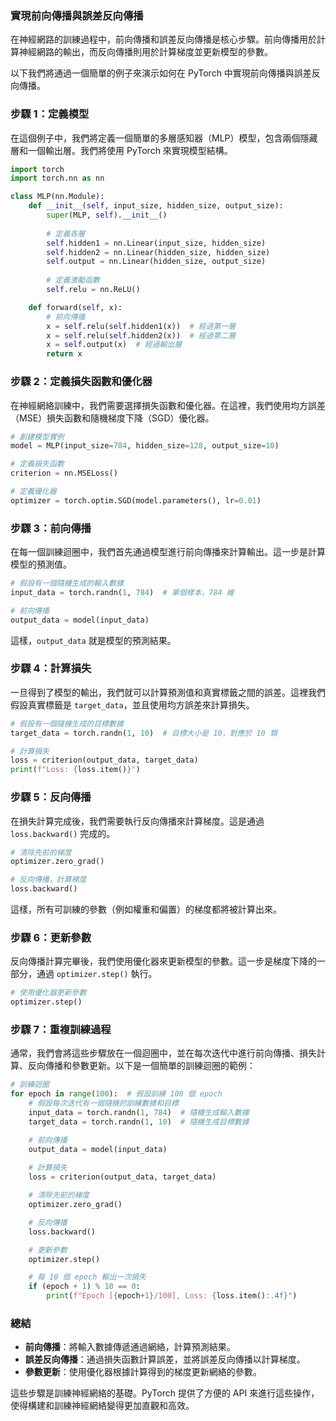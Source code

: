 ### **實現前向傳播與誤差反向傳播**

在神經網路的訓練過程中，前向傳播和誤差反向傳播是核心步驟。前向傳播用於計算神經網路的輸出，而反向傳播則用於計算梯度並更新模型的參數。

以下我們將通過一個簡單的例子來演示如何在 PyTorch 中實現前向傳播與誤差反向傳播。

### **步驟 1：定義模型**

在這個例子中，我們將定義一個簡單的多層感知器（MLP）模型，包含兩個隱藏層和一個輸出層。我們將使用 PyTorch 來實現模型結構。

```python
import torch
import torch.nn as nn

class MLP(nn.Module):
    def __init__(self, input_size, hidden_size, output_size):
        super(MLP, self).__init__()
        
        # 定義各層
        self.hidden1 = nn.Linear(input_size, hidden_size)
        self.hidden2 = nn.Linear(hidden_size, hidden_size)
        self.output = nn.Linear(hidden_size, output_size)
        
        # 定義激勵函數
        self.relu = nn.ReLU()

    def forward(self, x):
        # 前向傳播
        x = self.relu(self.hidden1(x))  # 經過第一層
        x = self.relu(self.hidden2(x))  # 經過第二層
        x = self.output(x)  # 經過輸出層
        return x
```

### **步驟 2：定義損失函數和優化器**

在神經網絡訓練中，我們需要選擇損失函數和優化器。在這裡，我們使用均方誤差（MSE）損失函數和隨機梯度下降（SGD）優化器。

```python
# 創建模型實例
model = MLP(input_size=784, hidden_size=128, output_size=10)

# 定義損失函數
criterion = nn.MSELoss()

# 定義優化器
optimizer = torch.optim.SGD(model.parameters(), lr=0.01)
```

### **步驟 3：前向傳播**

在每一個訓練迴圈中，我們首先通過模型進行前向傳播來計算輸出。這一步是計算模型的預測值。

```python
# 假設有一個隨機生成的輸入數據
input_data = torch.randn(1, 784)  # 單個樣本，784 維

# 前向傳播
output_data = model(input_data)
```

這樣，`output_data` 就是模型的預測結果。

### **步驟 4：計算損失**

一旦得到了模型的輸出，我們就可以計算預測值和真實標籤之間的誤差。這裡我們假設真實標籤是 `target_data`，並且使用均方誤差來計算損失。

```python
# 假設有一個隨機生成的目標數據
target_data = torch.randn(1, 10)  # 目標大小是 10，對應於 10 類

# 計算損失
loss = criterion(output_data, target_data)
print(f"Loss: {loss.item()}")
```

### **步驟 5：反向傳播**

在損失計算完成後，我們需要執行反向傳播來計算梯度。這是通過 `loss.backward()` 完成的。

```python
# 清除先前的梯度
optimizer.zero_grad()

# 反向傳播，計算梯度
loss.backward()
```

這樣，所有可訓練的參數（例如權重和偏置）的梯度都將被計算出來。

### **步驟 6：更新參數**

反向傳播計算完畢後，我們使用優化器來更新模型的參數。這一步是梯度下降的一部分，通過 `optimizer.step()` 執行。

```python
# 使用優化器更新參數
optimizer.step()
```

### **步驟 7：重複訓練過程**

通常，我們會將這些步驟放在一個迴圈中，並在每次迭代中進行前向傳播、損失計算、反向傳播和參數更新。以下是一個簡單的訓練迴圈的範例：

```python
# 訓練迴圈
for epoch in range(100):  # 假設訓練 100 個 epoch
    # 假設每次迭代有一個隨機的訓練數據和目標
    input_data = torch.randn(1, 784)  # 隨機生成輸入數據
    target_data = torch.randn(1, 10)  # 隨機生成目標數據

    # 前向傳播
    output_data = model(input_data)
    
    # 計算損失
    loss = criterion(output_data, target_data)

    # 清除先前的梯度
    optimizer.zero_grad()

    # 反向傳播
    loss.backward()

    # 更新參數
    optimizer.step()

    # 每 10 個 epoch 輸出一次損失
    if (epoch + 1) % 10 == 0:
        print(f"Epoch [{epoch+1}/100], Loss: {loss.item():.4f}")
```

### **總結**

- **前向傳播**：將輸入數據傳遞通過網絡，計算預測結果。
- **誤差反向傳播**：通過損失函數計算誤差，並將誤差反向傳播以計算梯度。
- **參數更新**：使用優化器根據計算得到的梯度更新網絡的參數。

這些步驟是訓練神經網絡的基礎。PyTorch 提供了方便的 API 來進行這些操作，使得構建和訓練神經網絡變得更加直觀和高效。